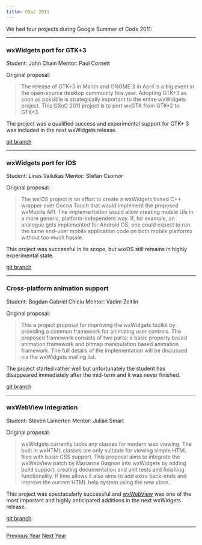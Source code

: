 ```yaml
---
title: GSoC 2011
---
```


We had four projects during Google Summer of Code 2011:

----

### wxWidgets port for GTK+3
Student: John Chain
Mentor: Paul Cornett

Original proposal:

> The release of GTK+3 in March and GNOME 3 in April is a big event in the
> open-source desktop community this year. Adopting GTK+3 as soon as possible
> is strategically important to the entire wxWidgets project. This GSoC 2011
> project is to port wxGTK from GTK+2 to GTK+3.

The project was a qualified success and experimental support for GTK+ 3 was
included in the next wxWidgets release.

[git branch](https://github.com/wxWidgets/wxWidgets/tree/SOC2011_GTK3)

----

### wxWidgets port for iOS
Student: Linas Valiukas
Mentor: Stefan Csomor

Original proposal:

> The wxiOS project is an effort to create a wxWidgets based C++ wrapper over
> Cocoa Touch that would implement the proposed wxMobile API. The
> implementation would allow creating mobile UIs in a more generic,
> platform-independent way. If, for example, an analogue gets implemented
> for Android OS, one could expect to run the same end-user mobile
> application code on both mobile platforms without too much hassle.

This project was successful in its scope, but wxiOS still remains in highly
experimental state.

[git branch](https://github.com/wxWidgets/wxWidgets/tree/SOC2011_WXIOS)

----

### Cross-platform animation support
Student: Bogdan Gabriel Chiciu
Mentor: Vadim Zeitlin

Original proposal:

> This a project proposal for improving the wxWidgets toolkit by providing a
> common framework for animating user controls. The proposed framework
> consists of two parts: a basic property based animation framework and
> bitmap manipulation based animation framework. The full details of the
> implementation will be discussed via the wxWidgets mailing list.

The project started rather well but unfortunately the student has disappeared
immediately after the mid-term and it was never finished.

[git branch](https://github.com/wxWidgets/wxWidgets/tree/SOC2011_ANIMATION)

----

### wxWebView Integration
Student: Steven Lamerton
Mentor: Julian Smart

Original proposal:

> wxWidgets currently lacks any classes for modern web viewing. The built in
> wxHTML classes are only suitable for viewing simple HTML files with basic CSS
> support. This proposal aims to integrate the wxWebView patch by Marianne
> Gagnon into wxWidgets by adding build support, creating documentation and
> unit tests and finishing functionality. If time allows it also aims to add
> extra back-ends and improve the current HTML help system using the new class.

This project was spectacularly successful and
[wxWebView](https://docs.wxwidgets.org/trunk/classwx_web_view.html) was one of
the most important and highly anticipated additions in the next wxWidgets
release.

[git branch](https://github.com/wxWidgets/wxWidgets/tree/SOC2011_WEBVIEW)

----

<p class="my-5 text-center">
  <a href="../2010/" class="btn btn-lg btn-outline-primary"><i class="fas fa-arrow-alt-circle-left fa-fw"></i> Previous Year</a>
  <a href="../2014/" class="btn btn-lg btn-outline-primary">Next Year <i class="fas fa-arrow-alt-circle-right fa-fw"></i></a>
</p>
